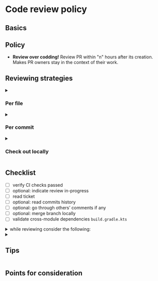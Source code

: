 # Code review policy
## Basics
## Policy
- **Review over codding!** Review PR within "n" hours after its creation. Makes PR owners stay in the context of their work.
## Reviewing strategies

<details>
  <summary><h3>Per file</h3></summary>
  <b>Overview</b>
  Review a PR file by file. Can be performed in Github UI. Suits small PRs.
  <b>Advantages</b>
  Time efficient
  <b>Disadvantages</b>
  Gives poor task context
  Risk to miss errors
</details>
<details>
  <summary><h3>Per commit</h3></summary>
  <b>Overview</b>
  Review by commit history
  <b>Advantages</b>
  Gives more context to task
  Requires not much time
  <b>Disadvantages</b>
  Requires clear commit history
</details>
<details>
  <summary><h3>Check out locally</h3></summary>
  <b>Overview</b>
  Pull code and review it locally. <code>git merge --no-commit --no-ff <merge_candidate_branch></code>
  <b>Advantages</b>
  Gives the most context possible
  Allows to test your suggestions
  Allows to run code
  Supports referencing (easier code navigation)
  The whole file is visible against the changes area in Github UI
  <b>Disadvantages</b>
  Time-consuming
  Effort-consuming
  Requires to <code>stash</code> changes to your current task
</details>

## Checklist
- [ ] verify CI checks passed
- [ ] optional: indicate review in-progress
- [ ] read ticket
- [ ] optional: read commits history
- [ ] optional: go through others’ comments if any
- [ ] optional: merge branch locally
- [ ] validate cross-module dependencies <code>build.gradle.kts</code>
  
<details>
  <summary>while reviewing consider the following:</summary>
  <ul>
    <li>⬜</li>
    <li>⬜</li>
    <li>⬜</li>
    <li>⬜</li>
    <li>⬜</li>
    <li>⬜</li>
    <li>⬜</li>
  </ul>
</details>

<details>
  <summary><h2>Tips</h2></summary>
</details>

## Points for consideration
